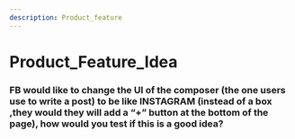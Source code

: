 ```yaml
---
description: Product_feature
---
```


# Product\_Feature\_Idea

### FB would like to change the UI of the composer \(the one users use to write a post\) to be like INSTAGRAM \(instead of a box ,they would they will add a “+” button at the bottom of the page\), how would you test if this is a good idea?

